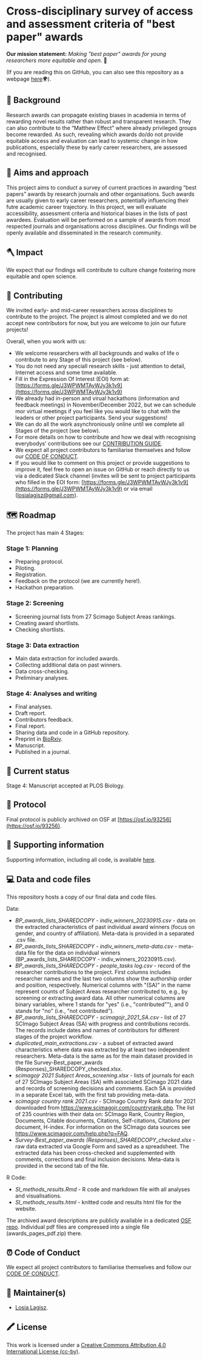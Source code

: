 # Cross-disciplinary survey of access and assessment criteria of "best paper" awards  

**Our mission statement:** *Making "best paper" awards for young researchers more equitable and open.* 🌟  

  

(If you are reading this on GitHub, you can also see this repository as a webpage [here](https://mlagisz.github.io/survey_best_paper_awards/)🌍).   

## 🔖 Background   
Research awards can propagate existing biases in academia in terms of rewarding novel results rather than robust and transparent research. They can also contribute to the “Matthew Effect” where already privileged groups become rewarded. As such, revealing which awards do/do not provide equitable access and evaluation can lead to systemic change in how publications, especially these by early career researchers, are assessed and recognised.   

## 🏹 Aims and approach  
This project aims to conduct a survey of current practices in awarding “best papers” awards by research journals and other organisations. Such awards are usually given to early career researchers, potentially influencing their futre academic career trajectory. In this project, we will evaluate accessibility, assessment criteria and historical biases in the lists of past awardees. Evaluation will be performed on a sample of awards from most respected journals and organisations across disciplines. Our findings will be openly available and disseminated in the research community.      

## 🪓 Impact  
We expect that our findings will contribute to culture change fostering more equitable and open science.    

## 💛 Contributing  
We invited early- and mid-career researchers across disciplines to contribute to the project. The project is almost completed and we do not accept new contributors for now, but you are welcome to join our future projects!      

Overall, when you work with us:   
- We welcome researchers with all backgrounds and walks of life o contribute to any Stage of this project (see below).   
- You do not need any speciall research skills - just attention to detail, Internet access and some time available.   
- Fill in the Expression Of Interest (EOI) form at: [https://forms.gle/J3WPWMTAyWJy3k1v9](https://forms.gle/J3WPWMTAyWJy3k1v9)
- We already had in-person and virual hackathons (information and feedback meetings) in November/December 2022, but we can schedule mor virtual meetings if you feel like you would like to chat with the leaders or other project participants. Send your suggestions!  
- We can do all the work asynchroniously online until we complete all Stages of the project (see below).    
- For more details on how to contribute and how we deal with recognising everybodys' contributions see our [CONTRIBUTION GUIDE](/CONTRIBUTING.md).  
- We expect all project contributors to familiarise themselves and follow our [CODE OF CONDUCT](/CODE_OF_CONDUCT.md).   
- If you would like to comment on this project or provide suggestions to improve it, feel free to open an issue on GitHub or reach directly to us via a dedicated Slack channel (invites will be sent to  project participants who filled in the EOI form: [https://forms.gle/J3WPWMTAyWJy3k1v9](https://forms.gle/J3WPWMTAyWJy3k1v9) or via email (losialagisz@gmail.com).  

## 🗺️ Roadmap   
The project has main 4 Stages:  

### Stage 1: Planning   
- Preparing protocol.  
- Piloting.  
- Registration.  
- Feedback on the protocol (we are currently here!).   
- Hackathon preparation.   

### Stage 2: Screening   
- Screening journal lists from 27 Scimago Subject Areas rankings.   
- Creating award shortlists.   
- Checking shortlists.  

### Stage 3: Data extraction  
- Main data extraction for included awards.   
- Collecting additional data on past winners.    
- Data cross-checking.   
- Preliminary analyses.    

### Stage 4: Analyses and writing   
- Final analyses.   
- Draft report.  
- Contributors feedback.   
- Final report.  
- Sharing data and code in a GitHub repository.  
- Preprint in [BioRxiv](https://www.biorxiv.org/content/10.1101/2023.12.11.571170v1).    
- Manuscript.  
- Published in a journal.


## 🚉 Current status    
Stage 4: Manuscript accepted at PLOS Biology.    


## 🚀 Protocol   
Final protocol is publicly archived on OSF at [https://osf.io/93256](https://osf.io/93256).    

## 🚚 Supporting information 
Supporting information, including all code, is available [here](/R/SI_methods_results.html).  

## 💻 Data and code files      
This repository hosts a copy of our final data and code files.   

Data:     
 - *BP_awards_lists_SHAREDCOPY - indiv_winners_20230915.csv* - data on the extracted characteristics of past individual award winners (focus on gender, and country of affiliation). Meta-data is provided in a separated .csv file.  
 - *BP_awards_lists_SHAREDCOPY - indiv_winners_meta-data.csv* - meta-data file for the data on individual winners (BP_awards_lists_SHAREDCOPY - indiv_winners_20230915.csv).  
 - *BP_awards_lists_SHAREDCOPY - people_tasks log.csv* - record of the researcher contributions to the project. First columns includes researcher names and the last two columns show the authorship order and position, respectively. Numerical columns with "(SA)" in the name represent counts of Subject Areas researcher contributed to, e.g., by screening or extracting award data. All other numerical columns are binary variables, where 1 stands for "yes" (i.e., "contributed""), and 0 stands for "no" (i.e., "not contributed").   
 - *BP_awards_lists_SHAREDCOPY - scimagojr_2021_SA.csv* - list of 27 SCImago Subject Areas (SA) with progress and contributions records. The records include dates and names of contributors for different stages of the project workflow.   
 - *duplicated_main_extractions.csv* - a subset of extracted award characteristics where data was extracted by at least two independent researchers. Meta-data is the same as for the main dataset provided in the file Survey-Best_paper_awards (Responses)_SHAREDCOPY_checked.xlsx.  
 - *scimagojr 2021  Subject Areas_screening.xlsx* - lists of journals for each of 27 SCImago Subject Areas (SA) with associated SCimago 2021 data and records of screening decisions and comments. Each SA is provided in a separate Excel tab, with the first tab providing meta-data.    
 - *scimagojr country rank 2021.csv* - SCImago Country Rank data for 2021 downloaded from https://www.scimagojr.com/countryrank.php. The list of 235 countries with their data on: SCImago Rank, Country	Region,	Documents, 	Citable documents,	Citations,	Self-citations,	Citations per document,	H-index. For information on the SCImago data sources see https://www.scimagojr.com/help.php?q=FAQ.    
 - *Survey-Best_paper_awards (Responses)_SHAREDCOPY_checked.xlsx* - raw data extracted via Google Form and saved as a spreadsheet. The extracted data has been cross-checked and supplemented with comments, corrections and final inclusion decisions. Meta-data is provided in the second tab of the file.    


R Code:   
 - *SI_methods_results.Rmd* - R code and markdown file with all analyses and visualisations.   
 - *SI_methods_results.html* - knitted code and results html file for the website.   

The archived award descriptions are publicly available in a dedicated [OSF repo](https://osf.io/yzr7a/). Individual pdf files are compressed into a single file (awards_pages_pdf.zip) there.   

## ⏰ Code of Conduct   
We expect all project contributors to familiarise themselves and follow our [CODE OF CONDUCT](/CODE_OF_CONDUCT.md).      

## 🔧 Maintainer(s)
* [Losia Lagisz](https://github.com/mlagisz).   

## 🖍️ License 
This work is licensed under a [Creative Commons Attribution 4.0 International License (cc-by)](/LICENSE.md).   
